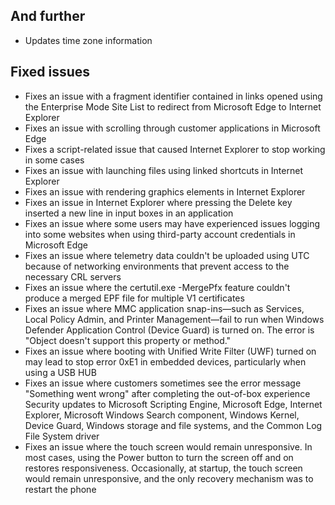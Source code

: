 ## And further
- Updates time zone information

## Fixed issues
- Fixes an issue with a fragment identifier contained in links opened using the Enterprise Mode Site List to redirect from Microsoft Edge to Internet Explorer
- Fixes an issue with scrolling through customer applications in Microsoft Edge
- Fixes a script-related issue that caused Internet Explorer to stop working in some cases
- Fixes an issue with launching files using linked shortcuts in Internet Explorer
- Fixes an issue with rendering graphics elements in Internet Explorer
- Fixes an issue in Internet Explorer where pressing the Delete key inserted a new line in input boxes in an application
- Fixes an issue where some users may have experienced issues logging into some websites when using third-party account credentials in Microsoft Edge
- Fixes an issue where telemetry data couldn't be uploaded using UTC because of networking environments that prevent access to the necessary CRL servers
- Fixes an issue where the certutil.exe -MergePfx feature couldn't produce a merged EPF file for multiple V1 certificates
- Fixes an issue where MMC application snap-ins—such as Services, Local Policy Admin, and Printer Management—fail to run when Windows Defender Application Control (Device Guard) is turned on. The error is "Object doesn't support this property or method."
- Fixes an issue where booting with Unified Write Filter (UWF) turned on may lead to stop error 0xE1 in embedded devices, particularly when using a USB HUB
- Fixes an issue where customers sometimes see the error message "Something went wrong" after completing the out-of-box experience
Security updates to Microsoft Scripting Engine, Microsoft Edge, Internet Explorer, Microsoft Windows Search component, Windows Kernel, Device Guard, Windows storage and file systems, and the Common Log File System driver
- Fixes an issue where the touch screen would remain unresponsive. In most cases, using the Power button to turn the screen off and on restores responsiveness. Occasionally, at startup, the touch screen would remain unresponsive, and the only recovery mechanism was to restart the phone